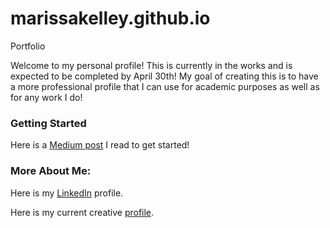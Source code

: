 # marissakelley.github.io
Portfolio

Welcome to my personal profile! This is currently in the works and is expected to be completed by April 30th! 
My goal of creating this is to have a more professional profile that I can use for academic purposes as well as for any work I do! 

### Getting Started
Here is a [Medium post](https://medium.com/tunapanda-institute/8-steps-to-publish-your-portfolio-on-github-9d6e6e3d2e84) I read to get started!

### More About Me:
Here is my [LinkedIn](https://www.linkedin.com/in/marissa-kelley/) profile. 

Here is my current creative [profile](https://marissakelley.wixsite.com/mysite).  
